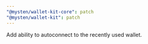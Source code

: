 ```yaml
---
"@mysten/wallet-kit-core": patch
"@mysten/wallet-kit": patch
---
```


Add ability to autoconnect to the recently used wallet.
